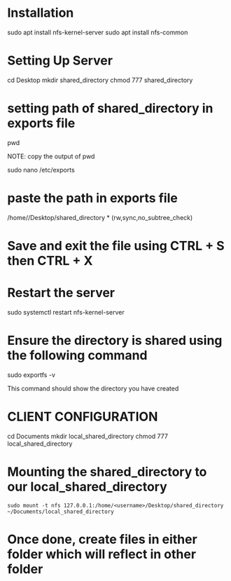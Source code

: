 # Installation

sudo apt install nfs-kernel-server
sudo apt install nfs-common


# Setting Up Server

cd Desktop
mkdir shared_directory
chmod 777 shared_directory
# setting path of shared_directory in exports file

pwd

NOTE: copy the output of pwd

sudo nano /etc/exports

# paste the path in exports file

/home/<username>/Desktop/shared_directory * (rw,sync,no_subtree_check)

# Save and exit the file using CTRL + S then CTRL + X

# Restart the server

sudo systemctl restart nfs-kernel-server

# Ensure the directory is shared using the following command

sudo exportfs -v

This command should show the directory you have created

# CLIENT CONFIGURATION

cd Documents
mkdir local_shared_directory
chmod 777 local_shared_directory
# Mounting the shared_directory to our local_shared_directory

    sudo mount -t nfs 127.0.0.1:/home/<username>/Desktop/shared_directory ~/Documents/local_shared_directory

# Once done, create files in either folder which will reflect in other folder


